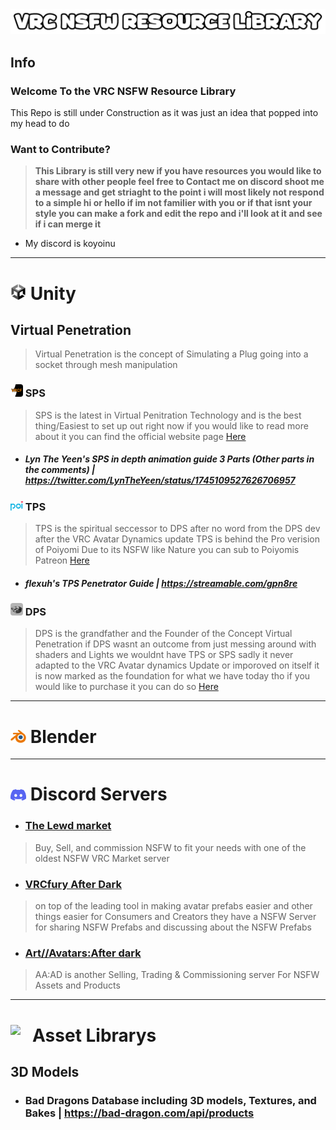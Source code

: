 <img src="Images/VRCNSFWRL Logo.png" width="800">

## **Info**

### **Welcome To the VRC NSFW Resource Library** 
This Repo is still under Construction as it was just an idea that popped into my head to do


### **Want to Contribute?**
> **This Library is still very new if you have resources you would like to share with other people feel free to Contact me on discord shoot me a message and get striaght to the point i will most likely not respond to a simple hi or hello if im not familier with you or if that isnt your style you can make a fork and edit the repo and i'll look at it and see if i can merge it**
* My discord is koyoinu


---
# <img src="Images/Unity Logo.png" width="25"> **Unity**

## **Virtual Penetration**
> Virtual Penetration is the concept of Simulating a Plug going into a socket through mesh manipulation

### <img src="Images/vrcf Logo.png" width="20" style="border-radius:20%"> SPS
> SPS is the latest in Virtual Penitration Technology and is the best thing/Easiest to set up out right now if you would like to read more about it you can find the official website page [Here](https://vrcfury.com/sps/)

* ##### Lyn The Yeen's SPS in depth animation guide 3 Parts (Other parts in the comments) | https://twitter.com/LynTheYeen/status/1745109527626706957


### <img src="Images/Poiyomi logo.png" width="20"> TPS
> TPS is the spiritual seccessor to DPS after no word from the DPS dev after the VRC Avatar Dynamics update TPS is behind the Pro verision of Poiyomi Due to its NSFW like Nature you can sub to Poiyomis Patreon [Here](https://www.patreon.com/poiyomi)

* ##### flexuh's TPS Penetrator Guide | https://streamable.com/gpn8re


### <img src="Images/Raliv_DPS Logo.webp" width="20" style="border-radius:20%"> DPS
> DPS is the grandfather and the Founder of the Concept Virtual Penetration if DPS wasnt an outcome from just messing around with shaders and Lights we wouldnt have TPS or SPS sadly it never adapted to the VRC Avatar dynamics Update or imporoved on itself it is now marked as the foundation for what we have today tho if you would like to purchase it you can do so [Here](https://raliv.gumroad.com/l/lwthuB)





---
# <img src="Images/Blender Logo.png" width="25"> **Blender**




---
# <img src="Images/Discord Logo.png" width="25"> **Discord Servers**

* ### [The Lewd market](https://discord.gg/QxHWyhJ7nd)
> Buy, Sell, and commission NSFW to fit your needs with one of the oldest NSFW VRC Market server

* ### [VRCfury After Dark](vrcfury.com/nsfw)
> on top of the leading tool in making avatar prefabs easier and other things easier for Consumers and Creators they have a NSFW Server for sharing NSFW Prefabs and discussing about the NSFW Prefabs

* ### [Art//Avatars:After dark](https://discord.gg/JS48bZSjEQ)
> AA:AD is another Selling, Trading & Commissioning server For NSFW Assets and Products

---
# <img src="Images/Asset Librarys icon.png" width="35" align="left"> **Asset Librarys**

## **3D Models**

* ### Bad Dragons Database including 3D models, Textures, and Bakes | https://bad-dragon.com/api/products